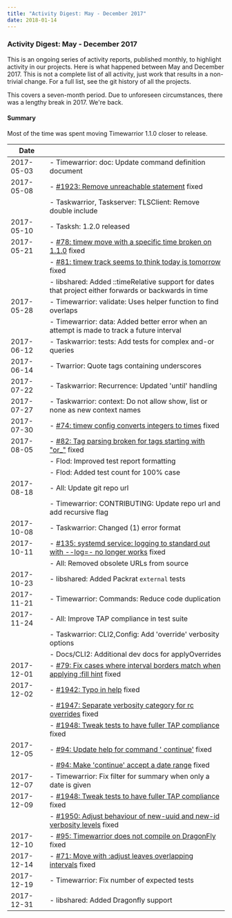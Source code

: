 ```yaml
---
title: "Activity Digest: May - December 2017"
date: 2018-01-14
---
```


### Activity Digest: May - December 2017 

This is an ongoing series of activity reports, published monthly, to highlight activity in our projects.
Here is what happened between May and December 2017.
This is not a complete list of all activity, just work that results in a non-trivial change.
For a full list, see the git history of all the projects.

This covers a seven-month period.
Due to unforeseen circumstances, there was a lengthy break in 2017. We\'re back.

#### Summary

Most of the time was spent moving Timewarrior 1.1.0 closer to release.

| Date       |                                                                                                                                                       | 
|------------|-------------------------------------------------------------------------------------------------------------------------------------------------------|
| 2017-05-03 | - Timewarrior: doc: Update command definition document                                                                                                |
| 2017-05-08 | - [#1923: Remove unreachable statement](https://github.com/GothenburgBitFactory/taskwarrior/issues/1923) fixed                                        |
|            | - Taskwarrior, Taskserver: TLSClient: Remove double include                                                                                           |
| 2017-05-10 | - Tasksh: 1.2.0 released                                                                                                                              |
| 2017-05-21 | - [#78: timew move with a specific time broken on 1.1.0](https://github.com/GothenburgBitFactory/timewarrior/issues/78) fixed                         |
|            | - [#81: timew track seems to think today is tomorrow](https://github.com/GothenburgBitFactory/timewarrior/issues/81) fixed                            |
|            | - libshared: Added ::timeRelative support for dates that project either forwards or backwards in time                                                 |
| 2017-05-28 | - Timewarrior: validate: Uses helper function to find overlaps                                                                                        |
|            | - Timewarrior: data: Added better error when an attempt is made to track a future interval                                                            |
| 2017-06-12 | - Taskwarrior: tests: Add tests for complex and-or queries                                                                                            |
| 2017-06-14 | - Twarrior: Quote tags containing underscores                                                                                                         |
| 2017-07-22 | - Taskwarrior: Recurrence: Updated \'until\' handling                                                                                                 |
| 2017-07-27 | - Taskwarrior: context: Do not allow show, list or none as new context names                                                                          |
| 2017-07-30 | - [#74: timew config converts integers to times](https://github.com/GothenburgBitFactory/timewarrior/issues/74) fixed                                 |
| 2017-08-05 | - [#82: Tag parsing broken for tags starting with \"or\_\"](https://github.com/GothenburgBitFactory/timewarrior/issues/82) fixed                      |
|            | - Flod: Improved test report formatting                                                                                                               |
|            | - Flod: Added test count for 100% case                                                                                                                |
| 2017-08-18 | - All: Update git repo url                                                                                                                            |
|            | - Timewarrior: CONTRIBUTING: Update repo url and add recursive flag                                                                                   |
| 2017-10-08 | - Taskwarrior: Changed (1) error format                                                                                                               |
| 2017-10-11 | - [#135: systemd service: logging to standard out with \--log=- no longer works](https://github.com/GothenburgBitFactory/taskserver/issues/135) fixed |
|            | - All: Removed obsolete URLs from source                                                                                                              |
| 2017-10-23 | - libshared: Added Packrat `external` tests                                                                                                           |
| 2017-11-21 | - Timewarrior: Commands: Reduce code duplication                                                                                                      |
| 2017-11-24 | - All: Improve TAP compliance in test suite                                                                                                           |
|            | - Taskwarrior: CLI2,Config: Add \'override\' verbosity options                                                                                        |
|            | - Docs/CLI2: Additional dev docs for applyOverrides                                                                                                   |
| 2017-12-01 | - [#79: Fix cases where interval borders match when applying :fill hint](https://github.com/GothenburgBitFactory/timewarrior/issues/79) fixed         |
| 2017-12-02 | - [#1942: Typo in help](https://github.com/GothenburgBitFactory/taskwarrior/issues/1942) fixed                                                        |
|            | - [#1947: Separate verbosity category for rc overrides](https://github.com/GothenburgBitFactory/taskwarrior/issues/1947) fixed                        |
|            | - [#1948: Tweak tests to have fuller TAP compliance](https://github.com/GothenburgBitFactory/taskwarrior/issues/1948) fixed                           |
| 2017-12-05 | - [#94: Update help for command \' continue\'](https://github.com/GothenburgBitFactory/timewarrior/issues/94) fixed                                   |
|            | - [#94: Make \'continue\' accept a date range](https://github.com/GothenburgBitFactory/timewarrior/issues/94) fixed                                   |
| 2017-12-07 | - Timewarrior: Fix filter for summary when only a date is given                                                                                       |
| 2017-12-09 | - [#1948: Tweak tests to have fuller TAP compliance](https://github.com/GothenburgBitFactory/taskwarrior/issues/1948) fixed                           |
|            | - [#1950: Adjust behaviour of new-uuid and new-id verbosity levels](https://github.com/GothenburgBitFactory/taskwarrior/issues/1950) fixed            |
| 2017-12-10 | - [#95: Timewarrior does not compile on DragonFly](https://github.com/GothenburgBitFactory/timewarrior/issues/95) fixed                               |
| 2017-12-14 | - [#71: Move with :adjust leaves overlapping intervals](https://github.com/GothenburgBitFactory/timewarrior/issues/71) fixed                          |
| 2017-12-19 | - Timewarrior: Fix number of expected tests                                                                                                           |
| 2017-12-31 | - libshared: Added Dragonfly support                                                                                                                  |
